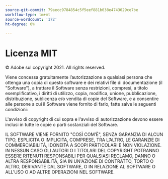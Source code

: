 ```yaml
---
source-git-commit: 79aecc9784854c5f5eef881b038e4743029ce7be
workflow-type: tm+mt
source-wordcount: '172'
ht-degree: 0%

---
```

# Licenza MIT

© Adobe sul copyright 2021. All rights reserved.

Viene concessa gratuitamente l’autorizzazione a qualsiasi persona che ottenga una copia di questo software e dei relativi file di documentazione (il &quot;Software&quot;), a trattare il Software senza restrizioni, compresi, a titolo esemplificativo, i diritti di utilizzo, copia, modifica, unione, pubblicazione, distribuzione, sublicenza e/o vendita di copie del Software, e a consentire alle persone a cui il Software viene fornito di farlo, fatte salve le seguenti condizioni:

L&#39;avviso di copyright di cui sopra e l&#39;avviso di autorizzazione devono essere inclusi in tutte le copie o parti sostanziali del Software.

IL SOFTWARE VIENE FORNITO &quot;COSÌ COM’È&quot;, SENZA GARANZIA DI ALCUN TIPO, ESPLICITA O IMPLICITA, COMPRESE, TRA L’ALTRO, LE GARANZIE DI COMMERCIABILITÀ, IDONEITÀ A SCOPI PARTICOLARI E NON VIOLAZIONE. IN NESSUN CASO GLI AUTORI O I TITOLARI DEL COPYRIGHT POTRANNO ESSERE RITENUTI RESPONSABILI PER QUALSIASI RECLAMO, DANNO O ALTRA RESPONSABILITÀ, SIA IN UN&#39;AZIONE DI CONTRATTO, TORTO O ALTRO, DERIVANTE DAL SOFTWARE, O IN RELAZIONE AL SOFTWARE O ALL&#39;USO O AD ALTRE OPERAZIONI NEL SOFTWARE.
